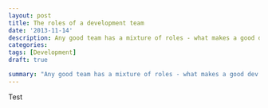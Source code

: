 ```yaml
---
layout: post
title: The roles of a development team
date: '2013-11-14'
description: Any good team has a mixture of roles - what makes a good dev team?
categories:
tags: [Development]
draft: true

summary: "Any good team has a mixture of roles - what makes a good dev team?"
---
```

Test